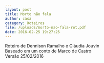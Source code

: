 ```yaml
---
layout: post
title: Morto não fala
author: casa
category: Roteiros
file: /uploads/morto-nao-fala-rot.pdf
date: 2016-02-25 19:27:25
---
```

Roteiro de Dennison Ramalho e Cláudia Jouvin\
Baseado em um conto de Marco de Castro\
Versão 25/02/2016